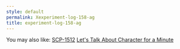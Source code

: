 ```yaml
---
style: default
permalink: Xexperiment-log-158-ag
title: experiment-log-158-ag
---
```

You may also like:
[SCP-1512](http://scp-wiki.net/scp-1512)
[Let's Talk About Character for a Minute](http://scp-wiki.net/not-enough-characters)